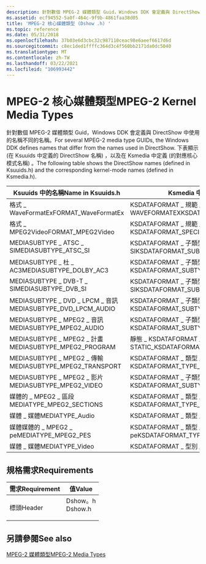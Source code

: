```yaml
---
description: 針對數個 MPEG-2 媒體類型 Guid，Windows DDK 會定義與 DirectShow 中使用的名稱不同的名稱。 下表顯示 (在 Ksuuids 中定義的 DirectShow 名稱) ，以及在 Ksmedia 中定義 (的對應核心模式名稱) 。
ms.assetid: ecf94552-5a0f-464c-9f9b-4861faa38d05
title: 'MPEG-2 核心媒體類型 (Dshow .h) '
ms.topic: reference
ms.date: 05/31/2018
ms.openlocfilehash: 37b03e6d3cbc32c987110ceac98e6aeef6617d6d
ms.sourcegitcommit: c8ec1ded1ffffc364d3c4f560bb2171da0dc5040
ms.translationtype: MT
ms.contentlocale: zh-TW
ms.lasthandoff: 03/22/2021
ms.locfileid: "106993442"
---
```

# <a name="mpeg-2-kernel-media-types"></a><span data-ttu-id="8e1e7-104">MPEG-2 核心媒體類型</span><span class="sxs-lookup"><span data-stu-id="8e1e7-104">MPEG-2 Kernel Media Types</span></span>

<span data-ttu-id="8e1e7-105">針對數個 MPEG-2 媒體類型 Guid，Windows DDK 會定義與 DirectShow 中使用的名稱不同的名稱。</span><span class="sxs-lookup"><span data-stu-id="8e1e7-105">For several MPEG-2 media type GUIDs, the Windows DDK defines names that differ from the names used in DirectShow.</span></span> <span data-ttu-id="8e1e7-106">下表顯示 (在 Ksuuids 中定義的 DirectShow 名稱) ，以及在 Ksmedia 中定義 (的對應核心模式名稱) 。</span><span class="sxs-lookup"><span data-stu-id="8e1e7-106">The following table shows the DirectShow names (defined in Ksuuids.h) and the corresponding kernel-mode names (defined in Ksmedia.h).</span></span>



| <span data-ttu-id="8e1e7-107">Ksuuids 中的名稱</span><span class="sxs-lookup"><span data-stu-id="8e1e7-107">Name in Ksuuids.h</span></span>              | <span data-ttu-id="8e1e7-108">Ksmedia 中的名稱</span><span class="sxs-lookup"><span data-stu-id="8e1e7-108">Name in Ksmedia.h</span></span>                          |
|--------------------------------|--------------------------------------------|
| <span data-ttu-id="8e1e7-109">格式 \_ WaveFormatEx</span><span class="sxs-lookup"><span data-stu-id="8e1e7-109">FORMAT\_WaveFormatEx</span></span>           | <span data-ttu-id="8e1e7-110">KSDATAFORMAT \_ 規範 \_ WAVEFORMATEX</span><span class="sxs-lookup"><span data-stu-id="8e1e7-110">KSDATAFORMAT\_SPECIFIER\_WAVEFORMATEX</span></span>      |
| <span data-ttu-id="8e1e7-111">格式 \_ MPEG2Video</span><span class="sxs-lookup"><span data-stu-id="8e1e7-111">FORMAT\_MPEG2Video</span></span>             | <span data-ttu-id="8e1e7-112">KSDATAFORMAT \_ 規範 \_ MPEG2 \_ 影片</span><span class="sxs-lookup"><span data-stu-id="8e1e7-112">KSDATAFORMAT\_SPECIFIER\_MPEG2\_VIDEO</span></span>      |
| <span data-ttu-id="8e1e7-113">MEDIASUBTYPE \_ ATSC \_ SI</span><span class="sxs-lookup"><span data-stu-id="8e1e7-113">MEDIASUBTYPE\_ATSC\_SI</span></span>         | <span data-ttu-id="8e1e7-114">KSDATAFORMAT \_ 子類型 \_ ATSC \_ SI</span><span class="sxs-lookup"><span data-stu-id="8e1e7-114">KSDATAFORMAT\_SUBTYPE\_ATSC\_SI</span></span>            |
| <span data-ttu-id="8e1e7-115">MEDIASUBTYPE \_ 杜 \_ AC3</span><span class="sxs-lookup"><span data-stu-id="8e1e7-115">MEDIASUBTYPE\_DOLBY\_AC3</span></span>       | <span data-ttu-id="8e1e7-116">KSDATAFORMAT \_ 子類型 \_ AC3 \_ 音訊</span><span class="sxs-lookup"><span data-stu-id="8e1e7-116">KSDATAFORMAT\_SUBTYPE\_AC3\_AUDIO</span></span>          |
| <span data-ttu-id="8e1e7-117">MEDIASUBTYPE \_ DVB-T \_ SI</span><span class="sxs-lookup"><span data-stu-id="8e1e7-117">MEDIASUBTYPE\_DVB\_SI</span></span>          | <span data-ttu-id="8e1e7-118">KSDATAFORMAT \_ 子類型 \_ DVB-T \_ SI</span><span class="sxs-lookup"><span data-stu-id="8e1e7-118">KSDATAFORMAT\_SUBTYPE\_DVB\_SI</span></span>             |
| <span data-ttu-id="8e1e7-119">MEDIASUBTYPE \_ DVD \_ LPCM \_ 音訊</span><span class="sxs-lookup"><span data-stu-id="8e1e7-119">MEDIASUBTYPE\_DVD\_LPCM\_AUDIO</span></span> | <span data-ttu-id="8e1e7-120">KSDATAFORMAT \_ 子類型 \_ LPCM \_ 音訊</span><span class="sxs-lookup"><span data-stu-id="8e1e7-120">KSDATAFORMAT\_SUBTYPE\_LPCM\_AUDIO</span></span>         |
| <span data-ttu-id="8e1e7-121">MEDIASUBTYPE \_ MPEG2 \_ 音訊</span><span class="sxs-lookup"><span data-stu-id="8e1e7-121">MEDIASUBTYPE\_MPEG2\_AUDIO</span></span>     | <span data-ttu-id="8e1e7-122">KSDATAFORMAT \_ 子類型 \_ MPEG2 \_ 音訊</span><span class="sxs-lookup"><span data-stu-id="8e1e7-122">KSDATAFORMAT\_SUBTYPE\_MPEG2\_AUDIO</span></span>        |
| <span data-ttu-id="8e1e7-123">MEDIASUBTYPE \_ MPEG2 \_ 計畫</span><span class="sxs-lookup"><span data-stu-id="8e1e7-123">MEDIASUBTYPE\_MPEG2\_PROGRAM</span></span>   | <span data-ttu-id="8e1e7-124">靜態 \_ KSDATAFORMAT \_ 類型 \_ MPEG2 \_ 程式</span><span class="sxs-lookup"><span data-stu-id="8e1e7-124">STATIC\_KSDATAFORMAT\_TYPE\_MPEG2\_PROGRAM</span></span> |
| <span data-ttu-id="8e1e7-125">MEDIASUBTYPE \_ MPEG2 \_ 傳輸</span><span class="sxs-lookup"><span data-stu-id="8e1e7-125">MEDIASUBTYPE\_MPEG2\_TRANSPORT</span></span> | <span data-ttu-id="8e1e7-126">KSDATAFORMAT \_ 類型 \_ MPEG2 \_ 傳輸</span><span class="sxs-lookup"><span data-stu-id="8e1e7-126">KSDATAFORMAT\_TYPE\_MPEG2\_TRANSPORT</span></span>       |
| <span data-ttu-id="8e1e7-127">MEDIASUBTYPE \_ MPEG2 \_ 影片</span><span class="sxs-lookup"><span data-stu-id="8e1e7-127">MEDIASUBTYPE\_MPEG2\_VIDEO</span></span>     | <span data-ttu-id="8e1e7-128">KSDATAFORMAT \_ 子類型的 \_ MPEG2 \_ 影片</span><span class="sxs-lookup"><span data-stu-id="8e1e7-128">KSDATAFORMAT\_SUBTYPE\_MPEG2\_VIDEO</span></span>        |
| <span data-ttu-id="8e1e7-129">媒體的 \_ MPEG2 \_ 區段</span><span class="sxs-lookup"><span data-stu-id="8e1e7-129">MEDIATYPE\_MPEG2\_SECTIONS</span></span>     | <span data-ttu-id="8e1e7-130">KSDATAFORMAT \_ 類型 \_ MPEG2 \_ 區段</span><span class="sxs-lookup"><span data-stu-id="8e1e7-130">KSDATAFORMAT\_TYPE\_MPEG2\_SECTIONS</span></span>        |
| <span data-ttu-id="8e1e7-131">媒體 \_ 媒體</span><span class="sxs-lookup"><span data-stu-id="8e1e7-131">MEDIATYPE\_Audio</span></span>               | <span data-ttu-id="8e1e7-132">KSDATAFORMAT \_ 類型 \_ 音訊</span><span class="sxs-lookup"><span data-stu-id="8e1e7-132">KSDATAFORMAT\_TYPE\_AUDIO</span></span>                  |
| <span data-ttu-id="8e1e7-133">媒體媒體的 \_ MPEG2 \_ pe</span><span class="sxs-lookup"><span data-stu-id="8e1e7-133">MEDIATYPE\_MPEG2\_PES</span></span>          | <span data-ttu-id="8e1e7-134">KSDATAFORMAT \_ 類型 \_ MPEG2 \_ pe</span><span class="sxs-lookup"><span data-stu-id="8e1e7-134">KSDATAFORMAT\_TYPE\_MPEG2\_PES</span></span>             |
| <span data-ttu-id="8e1e7-135">媒體 \_ 媒體</span><span class="sxs-lookup"><span data-stu-id="8e1e7-135">MEDIATYPE\_Video</span></span>               | <span data-ttu-id="8e1e7-136">KSDATAFORMAT \_ 型別 \_ 影片</span><span class="sxs-lookup"><span data-stu-id="8e1e7-136">KSDATAFORMAT\_TYPE\_VIDEO</span></span>                  |



 

## <a name="requirements"></a><span data-ttu-id="8e1e7-137">規格需求</span><span class="sxs-lookup"><span data-stu-id="8e1e7-137">Requirements</span></span>



| <span data-ttu-id="8e1e7-138">需求</span><span class="sxs-lookup"><span data-stu-id="8e1e7-138">Requirement</span></span> | <span data-ttu-id="8e1e7-139">值</span><span class="sxs-lookup"><span data-stu-id="8e1e7-139">Value</span></span> |
|-------------------|------------------------------------------------------------------------------------|
| <span data-ttu-id="8e1e7-140">標頭</span><span class="sxs-lookup"><span data-stu-id="8e1e7-140">Header</span></span><br/> | <dl> <span data-ttu-id="8e1e7-141"><dt>Dshow。h</dt></span><span class="sxs-lookup"><span data-stu-id="8e1e7-141"><dt>Dshow.h</dt></span></span> </dl> |



## <a name="see-also"></a><span data-ttu-id="8e1e7-142">另請參閱</span><span class="sxs-lookup"><span data-stu-id="8e1e7-142">See also</span></span>

<dl> <dt>

[<span data-ttu-id="8e1e7-143">MPEG-2 媒體類型</span><span class="sxs-lookup"><span data-stu-id="8e1e7-143">MPEG-2 Media Types</span></span>](mpeg-2-media-types.md)
</dt> </dl>

 

 




